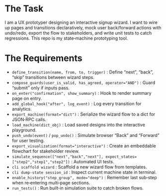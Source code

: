# The Task

I am a UX prototyper designing an interactive signup wizard. I want to wire up pages and transitions declaratively, mock user back/forward actions with undo/redo, export the flow to stakeholders, and write unit tests to catch regressions. This repo is my state‐machine prototyping tool.

# The Requirements

* `define_transition(name, from, to, trigger)` : Define “next”, “back”, “skip” transitions between wizard steps.
* `compose_guards(user_is_valid, has_agreed, operator="AND")` : Guard “submit” only if inputs pass.
* `on_enter("confirmation", show_summary)` : Hook to render summary page on entry.
* `add_global_hook("after", log_event)` : Log every transition for analytics.
* `export_machine(format="dict")` : Serialize the wizard flow to a dict for JSON‐RPC calls.
* `load_machine(dict_obj)` : Load saved designs into the interactive playground.
* `push_undo(event)` / `pop_undo()` : Simulate browser “Back” and “Forward” for user testing.
* `export_visualization(format="interactive")` : Create an embeddable flowchart for stakeholder review.
* `simulate_sequence(["next","back","next"], expect_states=["step2","step1","step2"])` : Automated UI tests.
* `cli scaffold wizard` : Scaffold a new wizard flow from templates.
* `cli dump-state session_id` : Inspect current machine state in terminal.
* `enable_history("step_group", mode="deep")` : Remember last sub‐step when re‐entering multi‐page sections.
* `run_tests()` : Run built‐in simulation suite to catch broken flows.
